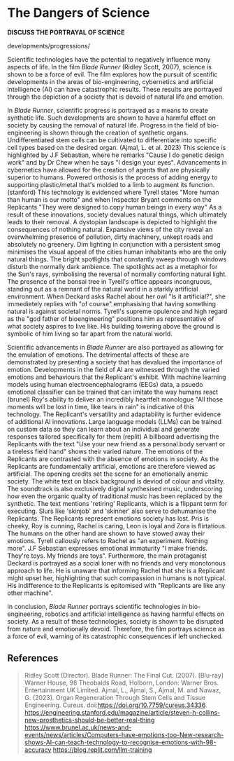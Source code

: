 <!-- SPDX-License-Identifier: zlib-acknowledgement -->

# The Dangers of Science

**DISCUSS THE PORTRAYAL OF SCIENCE**

developments/progressions/

Scientific technologies have the potential to negatively influence many aspects of life.
In the film *Blade Runner* (Ridley Scott, 2007), science is shown to be a force of evil. 
The film explores how the pursuit of scentific developments in the areas of bio-engineering,
cybernetics and artificial intelligence (AI) can have catastrophic results. 
These results are portrayed through the depiction of a society that is devoid of natural life and emotion. 

In *Blade Runner*, scientific progress is portrayed as a means to create synthetic life.
Such developments are shown to have a harmful effect on society by causing the removal of natural life. 
Progress in the field of bio-engineering is shown through the creation of synthetic organs.
Undifferentiated stem cells can be cultivated to differentiate into specific cell types based on the desired organ. (Ajmal, L. et al. 2023)
This science is highlighted by J.F Sebastian, where he remarks "Cause I do genetic design work" and by Dr Chew when he says "I design your eyes".
Advancements in cybernetics have allowed for the creation of agents that are physically superior to humans.
Powered orthosis is the process of adding energy to supporting plastic/metal that's molded to a limb to augment its function. (stanford)
This technology is evidenced where Tyrell states "More human than human is our motto" and when Inspector Bryant comments on the Replicants "They were designed to copy human beings in every way"
As a result of these innovations, society devalues natural things, which ultimately leads to their removal.
A dystopian landscape is depicted to highlight the consequences of nothing natural. 
Expansive views of the city reveal an overwhelming presence of pollution, dirty machinery, unkept roads and absolutely no greenery.
Dim lighting in conjunction with a persistent smog minimises the visual appeal of the cities human inhabitants who are the only natural things.
The bright spotlights that constantly sweep through windows disturb the normally dark ambience.
The spotlights act as a metaphor for the Sun's rays, symbolising the reversal of normally comforting natural light.
The presence of the bonsai tree in Tyrell's office appears incongruous, standing out as a remnant of the natural world in a starkly artificial environment. 
When Deckard asks Rachel about her owl "Is it artificial?", she immedietely replies with "of course" emphasising that having something natural is against societal norms.
Tyrell's supreme opulence and high regard as the "god father of bioengineering" positions him as representative of what society aspires to live like.
His building towering above the ground is symbolic of him living so far apart from the natural world. 

Scientific advancements in *Blade Runner* are also portrayed as allowing for the emulation of emotions.
The detrimental affects of these are demonstrated by presenting a society that has devalued the importance of emotion.
Developments in the field of AI are witnessed through the varied emotions and behaviours that the Replicant's exhibit.
With machine learning models using human electroencephalograms (EEGs) data, a psuedo emotional classifier can be trained that can imitate the way humans react (brunel)
Roy's ability to deliver an incredibly heartfelt monologue "All those moments will be lost in time, like tears in rain" is indicative of this technology.
The Replicant's versatility and adaptability is further evidence of additional AI innovations.
Large language models (LLMs) can be trained on custom data so they can learn about an individual and generate responses tailored specifically for them (replit)
A billboard advertising the Replicants with the text "Use your new friend as a personal body servant or a tireless field hand" shows their varied nature.
The emotions of the Replicants are contrasted with the absence of emotions in society.
As the Replicants are fundamentally artificial, emotions are therefore viewed as artificial.
The opening credits set the scene for an emotionally anemic society.
The white text on black background is deviod of colour and vitality.
The soundtrack is also exclusively digital synthesised music, underscoring how even the organic quality of traditional music has been replaced by the synthetic.
The text mentions 'retiring' Replicants, which is a flippant term for executing.
Slurs like 'skinjob' and 'skinner' also serve to dehumanise the Replicants.
The Replicants represent emotions society has lost.
Pris is cheeky, Roy is cunning, Rachel is caring, Leon is loyal and Zora is flirtatious.
The humans on the other hand are shown to have stowed away their emotions.
Tyrell callously refers to Rachel as "an experiment. Nothing more".
J.F Sebastian expresses emotional immaturity "I make friends. They're toys. My friends are toys".
Furthermore, the main protaganist Deckard is portrayed as a social loner with no friends and very monotonous approach to life.
He is unaware that informing Rachel that she is a Replicant might upset her, highlighting that such compassion in humans is not typical.
His indifference to the Replicants is epitomised with "Replicants are like any other machine".

In conclusion, *Blade Runner* portrays scientific technologies in bio-engineering, robotics and artificial intelligence as having harmful effects on society.
As a result of these technologies, society is shown to be disrupted from nature and emotionally devoid.
Therefore, the film portrays science as a force of evil, warning of its catastrophic consequences if left unchecked.

## References
> Ridley Scott (Director). Blade Runner: The Final Cut. (2007). [Blu-ray] Warner House, 98 Theobalds Road, Holborn, London: Warner Bros. Entertainment UK Limited.
> Ajmal, L., Ajmal, S., Ajmal, M. and Nawaz, G. (2023). Organ Regeneration Through Stem Cells and Tissue Engineering. Cureus. doi:https://doi.org/10.7759/cureus.34336.
https://engineering.stanford.edu/magazine/article/steven-h-collins-new-prosthetics-should-be-better-real-thing
https://www.brunel.ac.uk/news-and-events/news/articles/Computers-have-emotions-too-New-research-shows-AI-can-teach-technology-to-recognise-emotions-with-98-accuracy
https://blog.replit.com/llm-training

